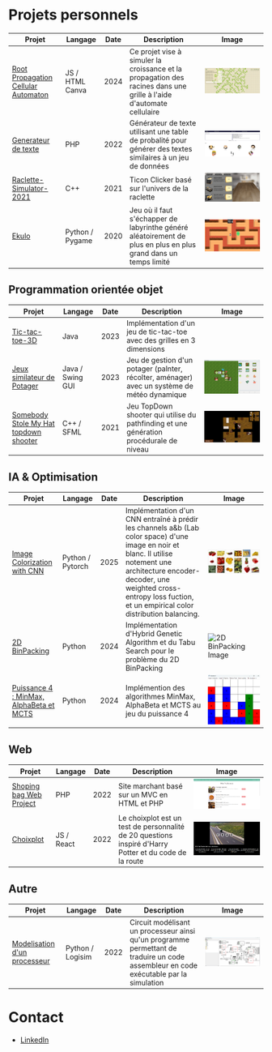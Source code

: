 
# Projets personnels
| Projet| Langage| Date | Description| Image |
| ----- | ------ | ---- | ---------- | ----- |
| [Root Propagation Cellular Automaton](https://github.com/FlorentMoulon/Forest-Cellular-Automaton) | JS / HTML Canva | 2024 | Ce projet vise à simuler la croissance et la propagation des racines dans une grille à l'aide d'automate cellulaire|![Screenshot Root Propagation Cellular Automaton Image](https://github.com/FlorentMoulon/Forest-Cellular-Automaton/blob/master/screenshot.png?raw=true)|
| [Generateur de texte](https://github.com/FlorentMoulon/Generateur-de-texte) | PHP | 2022 | Générateur de texte utilisant une table de probalité pour générer des textes similaires à un jeu de données | ![Generateur de texte Image](https://github.com/FlorentMoulon/FlorentMoulon/blob/main/project-image/Screenshot-Generateur-de-texte.png?raw=true) |
| [Raclette-Simulator-2021](https://github.com/FlorentMoulon/Raclette-Simulator-2021) | C++ | 2021 | Ticon Clicker basé sur l'univers de la raclette | ![Raclette simulator Image](https://github.com/FlorentMoulon/FlorentMoulon/blob/main/project-image/GIF-Raclette-Simulator.gif?raw=true) |
| [Ekulo](https://github.com/FlorentMoulon/Ekulo-Pygame) | Python / Pygame | 2020 | Jeu où il faut s'échapper de labyrinthe généré aléatoirement de plus en plus en plus grand dans un temps limité | ![Ekulo Image](https://github.com/FlorentMoulon/FlorentMoulon/blob/main/project-image/Screenshot-Ekulo.png?raw=true) |


## Programmation orientée objet
| Projet| Langage| Date | Description| Image |
| ----- | ------ | ---- | ---------- | ----- |
| [Tic-tac-toe-3D](https://github.com/FlorentMoulon/Projet-APO-Tic-tac-toe-3D) | Java | 2023 | Implémentation d'un jeu de tic-tac-toe avec des grilles en 3 dimensions | |
| [Jeux similateur de Potager](https://github.com/FlorentMoulon/Jeux-simulateur-de-potager) | Java / Swing GUI | 2023 | Jeu de gestion d'un potager (palnter, récolter, aménager) avec un système de météo dynamique | ![Jeux simulateur de Potager Project](https://github.com/FlorentMoulon/Jeux-simulateur-de-potager/blob/main/img/screenshot.png?raw=true) |
| [Somebody Stole My Hat topdown shooter](https://github.com/FlorentMoulon/Somebody-Stole-My-Hat-topdown-shooter-avec-SFML-cpp) | C++ / SFML | 2021 | Jeu TopDown shooter qui utilise du pathfinding et une génération procédurale de niveau | ![Somebody Stole My Hat Image](https://github.com/FlorentMoulon/FlorentMoulon/blob/main/project-image/Screenshot-Somebody-Stole-My-Hat.png?raw=true) |


## IA & Optimisation
| Projet| Langage| Date | Description| Image |
| ----- | ------ | ---- | ---------- | ----- |
| [Image Colorization with CNN](https://github.com/FlorentMoulon/Image-Colorization) | Python / Pytorch | 2025 | Implémentation d'un CNN entraîné à prédir les channels a&b (Lab color space) d'une image en noir et blanc. Il utilise notement une architecture encoder-decoder, une weighted cross-entropy loss fuction, et un empirical color distribution balancing. | ![Image Colorization Image](https://github.com/FlorentMoulon/FlorentMoulon/blob/main/project-image/Screenshot-Image-Colorization.png) |
| [2D BinPacking](https://github.com/FlorentMoulon/2DBinPacking) | Python | 2024 | Implémentation d'Hybrid Genetic Algorithm et du Tabu Search pour le problème du 2D BinPacking | ![2D BinPacking Image](https://github.com/FlorentMoulon/2DBinPacking/raw/master/img/solution_08.png) |
| [Puissance 4 : MinMax, AlphaBeta et MCTS](https://github.com/FlorentMoulon/IA-Puissance-4) | Python | 2024 | Implémention des algorithmes MinMax, AlphaBeta et MCTS au jeu du puissance 4 | ![Puissance 4 Image](https://github.com/FlorentMoulon/FlorentMoulon/blob/main/project-image/Screenshot-Puissance4.png?raw=true) |


## Web
| Projet| Langage| Date | Description| Image |
| ----- | ------ | ---- | ---------- | ----- |
| [Shoping bag Web Project](https://github.com/FlorentMoulon/Shoping-bag-Web-Project) | PHP | 2022 | Site marchant basé sur un MVC en HTML et PHP | ![Shoping bag Web Project Image](https://github.com/FlorentMoulon/Shoping-bag-Web-Project/raw/main/Screenshot/produit-liste.png?raw=true) |
|[Choixplot](https://github.com/FlorentMoulon/Choixplot) | JS / React | 2022 | Le choixplot est un test de personnalité de 20 questions inspiré d'Harry Potter et du code de la route |![Choixplot Image](https://github.com/FlorentMoulon/FlorentMoulon/blob/main/project-image/Screenshot-Choixplot.png?raw=true)|


## Autre
| Projet| Langage| Date | Description| Image |
| ----- | ------ | ---- | ---------- | ----- |
| [Modelisation d'un processeur](https://github.com/FlorentMoulon/Modelisation-d-un-processeur) | Python / Logisim | 2022 | Circuit modélisant un processeur ainsi qu'un programme permettant de traduire un code assembleur en code exécutable par la simulation | ![Modelisation d'un processeur Image](https://github.com/FlorentMoulon/FlorentMoulon/blob/main/project-image/Screenshot-Processeur.png?raw=true)  |



# Contact
- [LinkedIn](https://www.linkedin.com/in/florent-moulon-3198a4223/)
